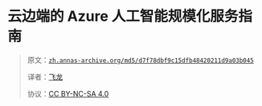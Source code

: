 # 云边端的 Azure 人工智能规模化服务指南

> 原文：[`zh.annas-archive.org/md5/d7f78dbf9c15dfb48420211d9a03b045`](https://zh.annas-archive.org/md5/d7f78dbf9c15dfb48420211d9a03b045)
> 
> 译者：[飞龙](https://github.com/wizardforcel)
> 
> 协议：[CC BY-NC-SA 4.0](http://creativecommons.org/licenses/by-nc-sa/4.0/)